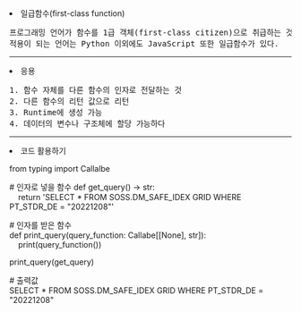    <dl>
    <li> 일급함수(first-class function) </li>
<pre>
프로그래밍 언어가 함수를 1급 객체(first-class citizen)으로 취급하는 것.
적용이 되는 언어는 Python 이외에도 JavaScript 또한 일급함수가 있다.
</pre>
  </dl><hr>
 
   <dl>
    <li> 응용  </li>
<pre>
1. 함수 자체를 다른 함수의 인자로 전달하는 것
2. 다른 함수의 리턴 값으로 리턴
3. Runtime에 생성 가능
4. 데이터의 변수나 구조체에 할당 가능하다
</pre>
  </dl><hr>
 
   <dl>
<li> 코드 활용하기 </li>
 
from typing import Callalbe <br>
  
&#35; 인자로 넣을 함수
def get_query() -> str: <br>
&nbsp;&nbsp;&nbsp;&nbsp;return 'SELECT * FROM SOSS.DM_SAFE_IDEX GRID WHERE PT_STDR_DE = "20221208"'
  
&#35; 인자를 받은 함수  
def print_query(query_function: Callabe[[None], str]): <br>
&nbsp;&nbsp;&nbsp;&nbsp;print(query_function())
 
print_query(get_query)
  
&#35; 출력값 <br>
SELECT * FROM SOSS.DM_SAFE_IDEX GRID WHERE PT_STDR_DE = "20221208"
